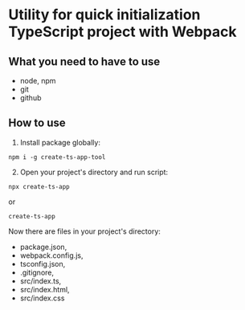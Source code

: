 # Utility for quick initialization TypeScript project with Webpack
## What you need to have to use
- node, npm
- git
- github

## How to use
1. Install package globally:
```
npm i -g create-ts-app-tool
```
2. Open your project's directory and run script:
```
npx create-ts-app
```
or
```
create-ts-app
```
Now there are files in your project's directory: 
- package.json,
- webpack.config.js,
- tsconfig.json,
- .gitignore, 
- src/index.ts,
- src/index.html,
- src/index.css
